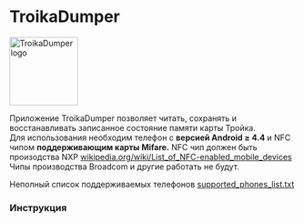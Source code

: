 TroikaDumper
=======
<img src="https://habrastorage.org/getpro/habr/post_images/eb6/453/bad/eb6453bad2e1549fcdc53e73f34bc6ef.png" width="120" alt="TroikaDumper logo" />

Приложение TroikaDumper позволяет читать, сохранять и восстанавливать записанное состояние памяти карты Тройка.  
Для использования необходим телефон с **версией Android ≥ 4.4** и NFC чипом **поддерживающим карты Mifare.**
NFC чип должен быть произодства NXP [wikipedia.org/wiki/List_of_NFC-enabled_mobile_devices](https://en.wikipedia.org/wiki/List_of_NFC-enabled_mobile_devices)  
Чипы производства Broadcom и другие работать не будут. 
  
Неполный список поддерживаемых телефонов [supported_phones_list.txt](https://github.com/gshevtsov/TroikaDumper/blob/master/supported_phones_list.txt)

### Инструкция



